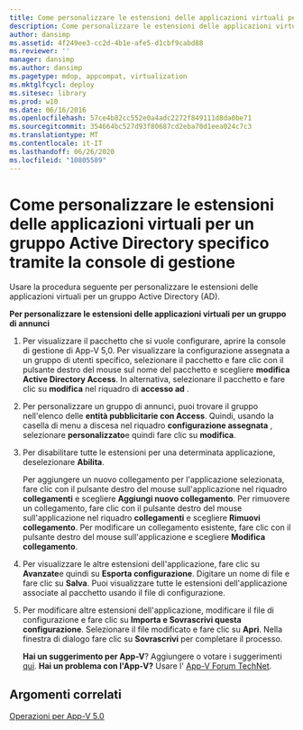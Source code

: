 ```yaml
---
title: Come personalizzare le estensioni delle applicazioni virtuali per un gruppo Active Directory specifico tramite la console di gestione
description: Come personalizzare le estensioni delle applicazioni virtuali per un gruppo Active Directory specifico tramite la console di gestione
author: dansimp
ms.assetid: 4f249ee3-cc2d-4b1e-afe5-d1cbf9cabd88
ms.reviewer: ''
manager: dansimp
ms.author: dansimp
ms.pagetype: mdop, appcompat, virtualization
ms.mktglfcycl: deploy
ms.sitesec: library
ms.prod: w10
ms.date: 06/16/2016
ms.openlocfilehash: 57ce4b82cc552e0a4adc2272f849111d8da0be71
ms.sourcegitcommit: 354664bc527d93f80687cd2eba70d1eea024c7c3
ms.translationtype: MT
ms.contentlocale: it-IT
ms.lasthandoff: 06/26/2020
ms.locfileid: "10805589"
---
```

# Come personalizzare le estensioni delle applicazioni virtuali per un gruppo Active Directory specifico tramite la console di gestione


Usare la procedura seguente per personalizzare le estensioni delle applicazioni virtuali per un gruppo Active Directory (AD).

**Per personalizzare le estensioni delle applicazioni virtuali per un gruppo di annunci**

1.  Per visualizzare il pacchetto che si vuole configurare, aprire la console di gestione di App-V 5,0. Per visualizzare la configurazione assegnata a un gruppo di utenti specifico, selezionare il pacchetto e fare clic con il pulsante destro del mouse sul nome del pacchetto e scegliere **modifica Active Directory Access**. In alternativa, selezionare il pacchetto e fare clic su **modifica** nel riquadro di **accesso ad** .

2.  Per personalizzare un gruppo di annunci, puoi trovare il gruppo nell'elenco delle **entità pubblicitarie con Access**. Quindi, usando la casella di menu a discesa nel riquadro **configurazione assegnata** , selezionare **personalizzato**e quindi fare clic su **modifica**.

3.  Per disabilitare tutte le estensioni per una determinata applicazione, deselezionare **Abilita**.

    Per aggiungere un nuovo collegamento per l'applicazione selezionata, fare clic con il pulsante destro del mouse sull'applicazione nel riquadro **collegamenti** e scegliere **Aggiungi nuovo collegamento**. Per rimuovere un collegamento, fare clic con il pulsante destro del mouse sull'applicazione nel riquadro **collegamenti** e scegliere **Rimuovi collegamento**. Per modificare un collegamento esistente, fare clic con il pulsante destro del mouse sull'applicazione e scegliere **Modifica collegamento**.

4.  Per visualizzare le altre estensioni dell'applicazione, fare clic su **Avanzate**e quindi su **Esporta configurazione**. Digitare un nome di file e fare clic su **Salva**. Puoi visualizzare tutte le estensioni dell'applicazione associate al pacchetto usando il file di configurazione.

5.  Per modificare altre estensioni dell'applicazione, modificare il file di configurazione e fare clic su **Importa e Sovrascrivi questa configurazione**. Selezionare il file modificato e fare clic su **Apri**. Nella finestra di dialogo fare clic su **Sovrascrivi** per completare il processo.

    **Hai un suggerimento per App-V**? Aggiungere o votare i suggerimenti [qui](http://appv.uservoice.com/forums/280448-microsoft-application-virtualization). **Hai un problema con l'App-V?** Usare l' [App-V Forum TechNet](https://social.technet.microsoft.com/Forums/home?forum=mdopappv).

## Argomenti correlati


[Operazioni per App-V 5.0](operations-for-app-v-50.md)

 

 





